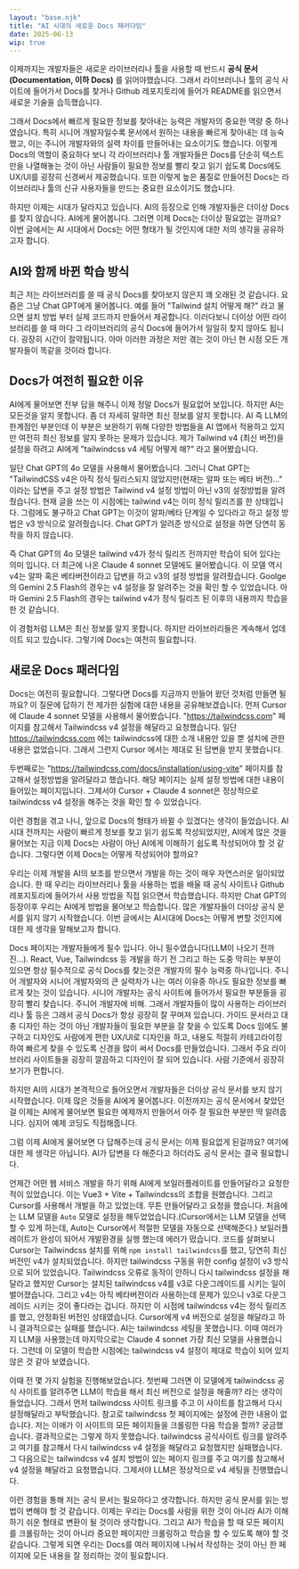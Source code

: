 ```yaml
---
layout: "base.njk"
title: "AI 시대의 새로운 Docs 패러다임"
date: 2025-06-13
wip: true
---
```


이제까지는 개발자들은 새로운 라이브러리나 툴을 사용할 때 반드시 **공식 문서(Documentation, 이하 Docs)** 를 읽어야했습니다. 그래서 라이브러니나 툴의 공식 사이트에 들어가서 Docs를 찾거나 Github 레포지토리에 들어가 README를 읽으면서 새로운 기술을 습득했습니다.

<!-- 공식 사이트 이미지 추가 -->

그래서 Docs에서 빠르게 필요한 정보를 찾아내는 능력은 개발자의 중요한 역량 중 하나였습니다. 특히 시니어 개발자일수록 문서에서 원하는 내용을 빠르게 찾아내는 데 능숙했고, 이는 주니어 개발자와의 실력 차이를 만들어내는 요소이기도 했습니다. 이렇게 Docs의 역할이 중요하다 보니 각 라이브러리나 툴 개발자들은 Docs를 단순히 텍스트만을 나열해놓는 것이 아닌 사람들이 필요한 정보를 빨리 찾고 읽기 쉽도록 Docs에도 UX/UI를 굉장히 신경써서 제공했습니다.
또한 이렇게 높은 품질로 만들어진 Docs는 라이브러리나 툴의 신규 사용자들을 만드는 중요한 요소이기도 했습니다.

하지만 이제는 시대가 달라지고 있습니다. AI의 등장으로 인해 개발자들은 더이상 Docs를 찾지 않습니다. AI에게 물어봅니다. 그러면 이제 Docs는 더이상 필요없는 걸까요? 이번 글에서는 AI 시대에서 Docs는 어떤 형태가 될 것인지에 대한 저의 생각을 공유하고자 합니다.

## AI와 함께 바뀐 학습 방식

최근 저는 라이브러리를 쓸 때 공식 Docs를 찾아보지 않은지 꽤 오래된 것 같습니다. 요즘은 그냥 Chat GPT에게 물어봅니다. 예를 들어 "Tailwind 설치 어떻게 해?" 라고 물으면 설치 방법 부터 실제 코드까지 만들어서 제공합니다. 이러다보니 더이상 어떤 라이브러리를 쓸 때 마다 그 라이브러리의 공식 Docs에 들어가서 일일히 찾지 않아도 됩니다. 굉장히 시간이 절약됩니다. 아마 이러한 과정은 저만 겪는 것이 아닌 현 시점 모든 개발자들이 똑같을 것이라 합니다.

<!-- AI 에게 질문 했을 때 예시 이미지 추가 -->

## Docs가 여전히 필요한 이유

AI에게 물어보면 전부 답을 해주니 이제 정말 Docs가 필요없어 보입니다. 하지만 AI는 모든것을 알지 못합니다. 좀 더 자세히 말하면 최신 정보를 알지 못합니다.
AI 즉 LLM의 한계점인 부분인데 이 부분은 보완하기 위해 다양한 방법들을 AI 앱에서 적용하고 있지만 여전히 최신 정보를 알지 못하는 문제가 있습니다.
제가 Tailwind v4 (최신 버전)을 설정을 하려고 AI에게 "tailwindcss v4 세팅 어떻게 해?" 라고 물어봤습니다. 
<!--
  Cursor 로 물어본 것으로 바꿔야 할 듯함
  AI 애플리케이션 마다 성능이 다름
  Claude Desktop으로 검색을 하니까 최신 정보를 알고 있는 것을 확인 할 수 있었음
-->
일단 Chat GPT의 4o 모델을 사용해서 물어봤습니다. 그러니 Chat GPT는 "TailwindCSS v4은 아직 정식 릴리스되지 않았지만(현재는 알파 또는 베타 버전)..." 이라는 답변을 주고 설정 방법은 Tailwind v4 설정 방법이 아닌 v3의 설정방법을 알려줬습니다.
현재 글을 쓰는 이 시점에는 tailwind v4는 이미 정식 릴리즈를 한 상태입니다. 그럼에도 불구하고 Chat GPT는 이것이 알파/베타 단계일 수 있다라고 하고 설정 방법은 v3 방식으로 알려줬습니다. Chat GPT가 알려준 방식으로 설정을 하면 당연히 동작을 하지 않습니다.

즉 Chat GPT의 4o 모델은 tailwind v4가 정식 릴리즈 전까지만 학습이 되어 있다는 의미 입니다. 더 최근에 나온 Claude 4 sonnet 모델에도 물어봤습니다. 이 모델 역시 v4는 알파 혹은 베타버전이라고 답변을 하고 v3의 설정 방법을 알려줬습니다.
Goolge의 Gemini 2.5 Flash의 경우는 v4 설정을 잘 알려주는 것을 확인 할 수 있었습니다. 아마 Gemini 2.5 Flash의 경우는 tailwind v4가 정식 릴리즈 된 이후의 내용까지 학습을 한 것 같습니다.

이 경험처럼 LLM은 최신 정보를 알지 못합니다. 하지만 라이브러리들은 계속해서 업데이트 되고 있습니다. 그렇기에 Docs는 여전히 필요합니다.


## 새로운 Docs 패러다임

Docs는 여전히 필요합니다. 그렇다면 Docs를 지금까지 만들어 왔던 것처럼 만들면 될까요? 이 질문에 답하기 전 제가한 실험에 대한 내용을 공유해보겠습니다.
먼저 Cursor에 Claude 4 sonnet 모델을 사용해서 물어봤습니다. "https://tailwindcss.com" 페이지를 참고해서 Tailwindcss v4 설정을 해달라고 요청했습니다.
일단 https://tailwindcss.com 에는 tailwindcss에 대한 소개 내용만 있을 뿐 설치에 관한 내용은 없었습니다. 그래서 그런지 Cursor 에서는 제대로 된 답변을 받지 못했습니다.

두번째로는 "https://tailwindcss.com/docs/installation/using-vite" 페이지를 참고해서 설정방법을 알려달라고 했습니다. 해당 페이지는 실제 설정 방법에 대한 내용이 들어있는 페이지입니다. 그제서야 Cursor + Claude 4 sonnet은 정상적으로 tailwindcss v4 설정을 해주는 것을 확인 할 수 있었습니다.

<!-- SPA 경우 어떻게 동작하는지 확인 필요, JS로 컨텐츠 내용이 가려진 경우 어떻게 되는지 확인 필요 -->

이런 경험을 겪고 나니, 앞으로 Docs의 형태가 바뀔 수 있겠다는 생각이 들었습니다. AI 시대 전까지는 사람이 빠르게 정보를 찾고 읽기 쉽도록 작성되었지만, AI에게 많은 것을 물어보는 지금
이제 Docs는 사람이 아닌 AI에게 이해하기 쉽도록 작성되어야 할 것 같습니다. 그렇다면 이제 Docs는 어떻게 작성되어야 할까요?






우리는 이제 개발을 AI의 보조를 받으면서 개발을 하는 것이 매우 자연스러운 일이되었습니다. 한 때 우리는 라이브러리나 툴을 사용하는 법을 배울 때 공식 사이트나 Github 레포지토리에 들어가서 사용 방법을 직접 읽으면서 학습했습니다. 하지만 Chat GPT의 등장이후 우리는 AI에게 방법을 물어보고 학습합니다. 많은 개발자들이 더이상 공식 문서를 읽지 않기 시작했습니다. 이번 글에서는 AI시대에 Docs는 어떻게 변할 것인지에 대한 제 생각을 말해보고자 합니다.

Docs 페이지는 개발자들에게 필수 입니다. 아니 필수였습니다(LLM이 나오기 전까진...). React, Vue, Tailwindcss 등 개발을 하기 전 그리고 하는 도중
막히는 부분이 있으면 항상 필수적으로 공식 Docs를 찾는것은 개발자의 필수 능력중 하나입니다. 주니어 개발자와 시니어 개발자와의 큰 실력차가 나는 여러 이유중 하나도
필요한 정보를 빠르게 찾는 것이 있습니다. 시니어 개발자는 공식 사이트에 들어가서 필요한 부분들을 굉장히 빨리 찾습니다. 주니어 개발자에 비해. 
그래서 개발자들이 많이 사용하는 라이브러리나 툴 등은 그래서 공식 Docs가 항상 굉장히 잘 꾸며져 있습니다. 가이드 문서라고 대충 디자인 하는 것이 아닌
개발자들이 필요한 부분을 잘 찾을 수 있도록 Docs 임에도 불구하고 디자인도 사람에게 편한 UX/UI로 디자인을 하고, 내용도 적절히 카테고라이징 하여 빠르게 찾을 수 있도록 
신경을 많이 써서 Docs를 만들었습니다. 그래서 주요 라이브러리 사이트들을 굉장히 깔끔하고 디자인이 잘 되어 있습니다. 사람 기준에서 굉장히 보기가 편합니다.

하지만 AI의 시대가 본격적으로 들어오면서 개발자들은 더이상 공식 문서를 보지 않기 시작했습니다. 이제 많은 것들을 AI에게 물어봅니다. 이전까지는 공식 문서에서 찾았던걸 
이제는 AI에게 물어보면 필요한 예제까지 만들어서 아주 잘 필요한 부분만 딱 알려줍니다. 심지어 예제 코딩도 직접해줍니다.

그럼 이제 AI에게 물어보면 다 답해주는데 공식 문서는 이제 필요없게 된걸까요? 여기에 대한 제 생각은 아닙니다. AI가 답변을 다 해준다고 하더라도 공식 문서는 결국 필요합니다.

언제간 어떤 웹 서비스 개발을 하기 위해 AI에게 보일러플레이트를 만들어달라고 요청한 적이 있었습니다. 이는 Vue3 + Vite + Tailwindcss의 조합을 원했습니다.
그리고 Cursor를 사용해서 개발을 하고 있었는데. 무튼 만들어달라고 요청을 했습니다. 처음에는 LLM 모델을 `Auto` 모델로 설정을 해두었었습니다.(Cursor에서는 LLM 모델을 선택할 수 있게 하는데, Auto는 Cursor에서 적절한 모델을 자동으로 선택해준다.)
보일러플레이트가 완성이 되어서 개발환경을 실행 했는데 에러가 떴습니다. 코드를 살펴보니 Cursor는 Tailwindcss 설치를 위해 `npm install tailwindcss`를 했고, 당연히 최신 버전인 v4가 설치되었습니다.
하지만 tailwindcss 구동을 위한 config 설정이 v3 방식으로 되어 있었습니다. Tailwindcss 오류로 동작이 안하니 다시 tailwindcss 설정을 해달라고 했지만 Cursor는 설치된 tailwindcss v4를 v3로 다운그레이드를 시키는 일이 벌어졌습니다.
그리고 v4는 아직 베타버전이라 사용하는데 문제가 있으니 v3로 다운그레이드 시키는 것이 좋다라는 겁니다. 하지만 이 시점에 tailwindcss v4는 정식 릴리즈를 했고, 안정화된 버전인 상태였습니다.
Cursor에게 v4 버전으로 설정을 해달라고 하니 결과적으로는 실패를 했습니다. AI는 tailwindcss 세팅을 못했습니다. 이때 여러가지 LLM을 사용했는데 마지막으로는 Claude 4 sonnet 가장 최신 모델을 사용했습니다.
그런데 이 모델이 학습한 시점에는 tailwindcss v4 설정이 제대로 학습이 되어 있지 않은 것 같아 보였습니다.

이때 전 몇 가지 실험을 진행해보았습니다. 첫번째 그러면 이 모델에게 tailwindcss 공식 사이트를 알려주면 LLM이 학습을 해서 최신 버전으로 설정을 해줄까? 라는 생각이 들었습니다.
그래서 먼저 tailwindcss 사이트 링크를 주고 이 사이트를 참고해서 다시 설정해달라고 부탁했습니다. 참고로 tailwindcss 첫 페이지에는 설정에 관한 내용이 없습니다. 저는 이애가 이 사이트의 모든 페이지들을 크롤링한 다음 학습을 할까? 궁금했습니다. 결과적으로는 그렇게 하지 못했습니다. tailwindcss 공식사이트 링크를 알려주고 여기를 참고해서 다시 tailwindcss v4 설정을 해달라고 요청했지만 실패했습니다.
그 다음으로는 tailwindcss v4 설치 방법이 있는 페이지 링크를 주고 여기를 참고해서 v4 설정을 해달라고 요청했습니다. 그제서야 LLM은 정상적으로 v4 세팅을 진행했습니다.

이런 경험을 통해 저는 공식 문서는 필요하다고 생각합니다. 하지만 공식 문서를 읽는 방법이 변해야 할 것 같습니다.
이제는 우리는 Docs를 사람을 위한 것이 아니라 AI가 이해하기 쉬운 형태로 변환이 될 것이라 생각합니다.
그리고 AI가 학습을 할 때 모든 페이지를 크롤링하는 것이 아니라 중요한 페이지만 크롤링하고 학습을 할 수 있도록 해야 할 것 같습니다.
그렇게 되면 우리는 Docs를 여러 페이지에 나눠서 작성하는 것이 아닌 한 페이지에 모든 내용을 잘 정리하는 것이 필요합니다.






